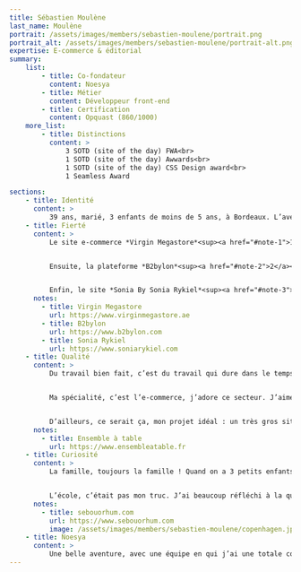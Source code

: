 ```yaml
---
title: Sébastien Moulène
last_name: Moulène
portrait: /assets/images/members/sebastien-moulene/portrait.png
portrait_alt: /assets/images/members/sebastien-moulene/portrait-alt.png
expertise: E-commerce & éditorial
summary:
    list:
        - title: Co-fondateur
          content: Noesya
        - title: Métier
          content: Développeur front-end
        - title: Certification
          content: Opquast (860/1000)
    more_list:
        - title: Distinctions
          content: >
              3 SOTD (site of the day) FWA<br>
              1 SOTD (site of the day) Awwards<br>
              1 SOTD (site of the day) CSS Design award<br>
              1 Seamless Award

sections:
    - title: Identité
      content: >
          39 ans, marié, 3 enfants de moins de 5 ans, à Bordeaux. L’aventure familiale ! Après une formation de web design en alternance dans une petite agence, *Cocoon*, j’ai été embauché pour faire du front et du PHP. J’ai tout appris grâce aux forums, avec des gens bienveillants qui m’ont apporté énormément. J’ai travaillé ensuite en freelance avec de belles agences : *BETC*, *Nurun*, *Mazarine*, *Dagobert*, *Soleil Noir*, *Colorz*, *Angström*, *84.Paris*, *DDB*, *Bonjour Paris*... A l’époque il y avait pas mal de Flash, du mini-site, j’ai fait un peu de bannières à mes débuts, comme tout le monde, puis Flash a disparu, et je me suis spécialisé sur l’HTML. J’ai travaillé avec Pierre-André et Arnaud en 2014, pour *Semio Design*, puis j’ai pris la responsabilité du dev front aux *Poupées Russes*, en 2019, en parallèle de mon activité freelance.
    - title: Fierté
      content: >
          Le site e-commerce *Virgin Megastore*<sup><a href="#note-1">1</a></sup> Emirats Arabes Unis, parce que c’était un gros défi technique : SAP Hybris pour le back-end. Je ne connaissais rien à Hybris, les équipes back-end ne connaissaient rien au front, il a fallu relier tout ça. J’ai souvenir d’un workshop à Dubaï avec les devs back, une expérience étonnante. Nous n’avons fait que travailler, donc je n’ai pas beaucoup vu la ville, mais c’est un endroit surprenant.


          Ensuite, la plateforme *B2bylon*<sup><a href="#note-2">2</a></sup>, depuis 3 ans aux *Poupées Russes*. C’est une plateforme B2B plutôt orientée marques de luxe, même si elle peut en réalité fonctionner pour n’importe quelle marque : de gros enjeux de stabilité et de robustesse, avec un fonctionnement en composants, beaucoup d’évolutions fonctionnelles, et une sur-couche de styles en SASS pour chaque marque qui permet de personnaliser l’expérience utilisateur (logo, fontes, couleurs...).


          Enfin, le site *Sonia By Sonia Rykiel*<sup><a href="#note-3">3</a></sup> avec *84.Paris* et *Bonhomme*, un mini-site événementiel avec le fameux effet "wow". Beaucoup de javascript pour mettre en mouvement un très beau design, jouer avec la grille et du parallaxe, des choses qui s’ouvrent, du chargement asynchrone (AJAX), tout ça dans un délai un peu court, c’était très cool à faire.
      notes:
        - title: Virgin Megastore
          url: https://www.virginmegastore.ae
        - title: B2bylon
          url: https://www.b2bylon.com
        - title: Sonia Rykiel
          url: https://www.soniarykiel.com
    - title: Qualité
      content: >
          Du travail bien fait, c’est du travail qui dure dans le temps, stable, robuste. Du code propre, même s’il faut préciser le sens du mot, c’est très important : optimisé, bien pensé, minimisé autant que possible, organisé en composants pour favoriser la réutilisabilité.


          Ma spécialité, c’est l’e-commerce, j’adore ce secteur. J’aime développer le front, mais mon intérêt s’étend à toute l’expérience utilisateur, notamment à l’entrelacement entre le contenu éditorial et le commerce. D’une façon générale, j’aime les gros sites qui impliquent une pensée globale, long-terme, et une anticipation des évolutions.


          D’ailleurs, ce serait ça, mon projet idéal : un très gros site e-commerce pérenne ! Malheureusement les e-shops sont refondus trop souvent, la pérennité de la plateforme technique n’est pas la norme. C’est peut-être un effet de mode, ou bien une difficulté à gérer les évolutions, je ne sais pas. Un site comme *Ensemble à table*<sup><a href="#note-4">4</a></sup>, c’est un vrai plaisir !
      notes:
        - title: Ensemble à table
          url: https://www.ensembleatable.fr
    - title: Curiosité
      content: >
          La famille, toujours la famille ! Quand on a 3 petits enfants, ça prend une grande place, on a fait une pause sur les road trips. J’ai beaucoup voyagé, avec mes yeux et mon ventre... Les voyages sont liés à la bonne bouffe, un pays choisi est souvent lié à ce qu’on va y manger, pour moi ça fait une bonne partie du choix. Et sur place, pas mal de photo, des instants de vie, des découvertes urbaines, je photographie des étonnements<sup><a href="#note-5">5</a></sup>. Je n’ai pas la culture de la photo de portrait, ma pratique photographique est très liée à l’exploration, donc j’en fais moins depuis que je ne voyage plus. Avec les enfants qui grandissent, c’est le retour de la liberté, on va les emmener avec nous !


          L’école, c’était pas mon truc. J’ai beaucoup réfléchi à la question de l’apprentissage récemment, comment j’aime apprendre, comment je sais apprendre. En fait j’ai besoin qu’on me montre, plutôt que de lire des choses. Je dois voir pour comprendre. C’est certainement lié à des habitudes d’autodidacte, le fruit de tout ce temps passé à chercher, à regarder comment les choses sont faites pour apprendre à les faire. Je pars des exemples pour comprendre les principes. Et la relation à un tuteur est très efficace pour moi, quelqu’un qui te guide dans un domaine en te montrant les bonnes pratiques. J’ai du mal à être certain de la qualité de ce que je trouve par moi-même, je doute beaucoup. Donc j’aime apprendre de gens qui maîtrisent leur art, je fais confiance au savoir-faire.
      notes:
        - title: sebouorhum.com
          url: https://www.sebouorhum.com
          image: /assets/images/members/sebastien-moulene/copenhagen.jpg
    - title: Noesya
      content: >
          Une belle aventure, avec une équipe en qui j’ai une totale confiance. Nos profils sont complémentaires, nos valeurs sont communes, il y a de la bienveillance, de la courtoisie, des discussions ouvertes, de l’honnêteté, surtout. Et beaucoup de compétence, évidemment, c’est fondamental.
---
```

